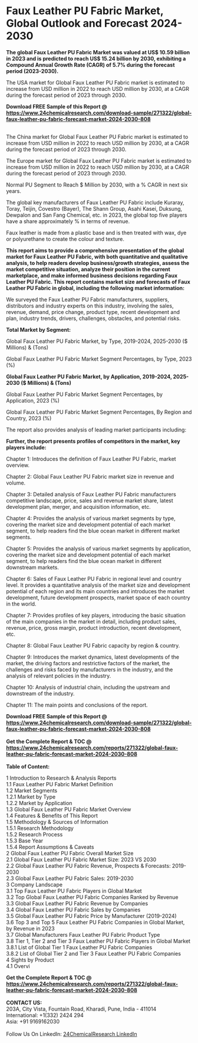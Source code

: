 <h1>Faux Leather PU Fabric Market, Global Outlook and Forecast 2024-2030</h1><p><strong>The global Faux Leather PU Fabric Market was valued at US$ 10.59 billion in 2023 and is predicted to reach US$ 15.24 billion by 2030, exhibiting a Compound Annual Growth Rate (CAGR) of 5.7% during the forecast period (2023-2030).</strong></p><p>
</p><p>The USA market for Global Faux Leather PU Fabric market is estimated to increase from USD million in 2022 to reach USD million by 2030, at a CAGR during the forecast period of 2023 through 2030.</p><div><b>Download FREE Sample of this Report @ 
            <a href="https://www.24chemicalresearch.com/download-sample/271322/global-faux-leather-pu-fabric-forecast-market-2024-2030-808">
            https://www.24chemicalresearch.com/download-sample/271322/global-faux-leather-pu-fabric-forecast-market-2024-2030-808</a></b></div><br><p>
</p><p>The China market for Global Faux Leather PU Fabric market is estimated to increase from USD million in 2022 to reach USD million by 2030, at a CAGR during the forecast period of 2023 through 2030.</p><p>
</p><p>The Europe market for Global Faux Leather PU Fabric market is estimated to increase from USD million in 2022 to reach USD million by 2030, at a CAGR during the forecast period of 2023 through 2030.</p><p>
Normal PU Segment to Reach $ Million by 2030, with a % CAGR in next six years.</p><p>
The global key manufacturers of Faux Leather PU Fabric include Kuraray, Toray, Teijin, Covestro (Bayer), The Shann Group, Asahi Kasei, Duksung, Dewpalon and San Fang Chemical, etc. in 2023, the global top five players have a share approximately % in terms of revenue.</p><p>
Faux leather is made from a plastic base and is then treated with wax, dye or polyurethane to create the colour and texture.</p><p>
<strong>This report aims to provide a comprehensive presentation of the global market for Faux Leather PU Fabric, with both quantitative and qualitative analysis, to help readers develop business/growth strategies, assess the market competitive situation, analyze their position in the current marketplace, and make informed business decisions regarding Faux Leather PU Fabric. This report contains market size and forecasts of Faux Leather PU Fabric in global, including the following market information:</strong></p><p>
</p><p>
</p><p>We surveyed the Faux Leather PU Fabric manufacturers, suppliers, distributors and industry experts on this industry, involving the sales, revenue, demand, price change, product type, recent development and plan, industry trends, drivers, challenges, obstacles, and potential risks.</p><p>
<strong>Total Market by Segment:</strong></p><p>
Global Faux Leather PU Fabric Market, by Type, 2019-2024, 2025-2030 ($ Millions) &amp; (Tons)</p><p>
Global Faux Leather PU Fabric Market Segment Percentages, by Type, 2023 (%)</p><p>
</p><p>
</p><p><strong>Global Faux Leather PU Fabric Market, by Application, 2019-2024, 2025-2030 ($ Millions) &amp; (Tons)</strong></p><p>
Global Faux Leather PU Fabric Market Segment Percentages, by Application, 2023 (%)</p><p>
</p><p>
Global Faux Leather PU Fabric Market Segment Percentages, By Region and Country, 2023 (%)</p><p>
</p><p>
The report also provides analysis of leading market participants including:</p><p>
</p><p>
</p><p><strong>Further, the report presents profiles of competitors in the market, key players include:</strong></p><p>
</p><p>
Chapter 1: Introduces the definition of Faux Leather PU Fabric, market overview.</p><p>
Chapter 2: Global Faux Leather PU Fabric market size in revenue and volume.</p><p>
Chapter 3: Detailed analysis of Faux Leather PU Fabric manufacturers competitive landscape, price, sales and revenue market share, latest development plan, merger, and acquisition information, etc.</p><p>
Chapter 4: Provides the analysis of various market segments by type, covering the market size and development potential of each market segment, to help readers find the blue ocean market in different market segments.</p><p>
Chapter 5: Provides the analysis of various market segments by application, covering the market size and development potential of each market segment, to help readers find the blue ocean market in different downstream markets.</p><p>
Chapter 6: Sales of Faux Leather PU Fabric in regional level and country level. It provides a quantitative analysis of the market size and development potential of each region and its main countries and introduces the market development, future development prospects, market space of each country in the world.</p><p>
Chapter 7: Provides profiles of key players, introducing the basic situation of the main companies in the market in detail, including product sales, revenue, price, gross margin, product introduction, recent development, etc.</p><p>
Chapter 8: Global Faux Leather PU Fabric capacity by region &amp; country.</p><p>
Chapter 9: Introduces the market dynamics, latest developments of the market, the driving factors and restrictive factors of the market, the challenges and risks faced by manufacturers in the industry, and the analysis of relevant policies in the industry.</p><p>
Chapter 10: Analysis of industrial chain, including the upstream and downstream of the industry.</p><p>
Chapter 11: The main points and conclusions of the report.</p><div><b>Download FREE Sample of this Report @ 
            <a href="https://www.24chemicalresearch.com/download-sample/271322/global-faux-leather-pu-fabric-forecast-market-2024-2030-808">
            https://www.24chemicalresearch.com/download-sample/271322/global-faux-leather-pu-fabric-forecast-market-2024-2030-808</a></b></div><br><div><b>Get the Complete Report & TOC @ 
            <a href="https://www.24chemicalresearch.com/reports/271322/global-faux-leather-pu-fabric-forecast-market-2024-2030-808">
            https://www.24chemicalresearch.com/reports/271322/global-faux-leather-pu-fabric-forecast-market-2024-2030-808</a></b></div><br>
            <b>Table of Content:</b><p>1 Introduction to Research & Analysis Reports<br />
    1.1 Faux Leather PU Fabric Market Definition<br />
    1.2 Market Segments<br />
        1.2.1 Market by Type<br />
        1.2.2 Market by Application<br />
    1.3 Global Faux Leather PU Fabric Market Overview<br />
    1.4 Features & Benefits of This Report<br />
    1.5 Methodology & Sources of Information<br />
        1.5.1 Research Methodology<br />
        1.5.2 Research Process<br />
        1.5.3 Base Year<br />
        1.5.4 Report Assumptions & Caveats<br />
2 Global Faux Leather PU Fabric Overall Market Size<br />
    2.1 Global Faux Leather PU Fabric Market Size: 2023 VS 2030<br />
    2.2 Global Faux Leather PU Fabric Revenue, Prospects & Forecasts: 2019-2030<br />
    2.3 Global Faux Leather PU Fabric Sales: 2019-2030<br />
3 Company Landscape<br />
    3.1 Top Faux Leather PU Fabric Players in Global Market<br />
    3.2 Top Global Faux Leather PU Fabric Companies Ranked by Revenue<br />
    3.3 Global Faux Leather PU Fabric Revenue by Companies<br />
    3.4 Global Faux Leather PU Fabric Sales by Companies<br />
    3.5 Global Faux Leather PU Fabric Price by Manufacturer (2019-2024)<br />
    3.6 Top 3 and Top 5 Faux Leather PU Fabric Companies in Global Market, by Revenue in 2023<br />
    3.7 Global Manufacturers Faux Leather PU Fabric Product Type<br />
    3.8 Tier 1, Tier 2 and Tier 3 Faux Leather PU Fabric Players in Global Market<br />
        3.8.1 List of Global Tier 1 Faux Leather PU Fabric Companies<br />
        3.8.2 List of Global Tier 2 and Tier 3 Faux Leather PU Fabric Companies<br />
4 Sights by Product<br />
    4.1 Overvi</p><div><b>Get the Complete Report & TOC @ 
            <a href="https://www.24chemicalresearch.com/reports/271322/global-faux-leather-pu-fabric-forecast-market-2024-2030-808">
            https://www.24chemicalresearch.com/reports/271322/global-faux-leather-pu-fabric-forecast-market-2024-2030-808</a></b></div><br><b>CONTACT US:</b><br>
            203A, City Vista, Fountain Road, Kharadi, Pune, India - 411014<br>
            International: +1(332) 2424 294<br>
            Asia: +91 9169162030 <br><br>
            Follow Us On LinkedIn: <a href="https://www.linkedin.com/company/24chemicalresearch/">24ChemicalResearch LinkedIn</a>
